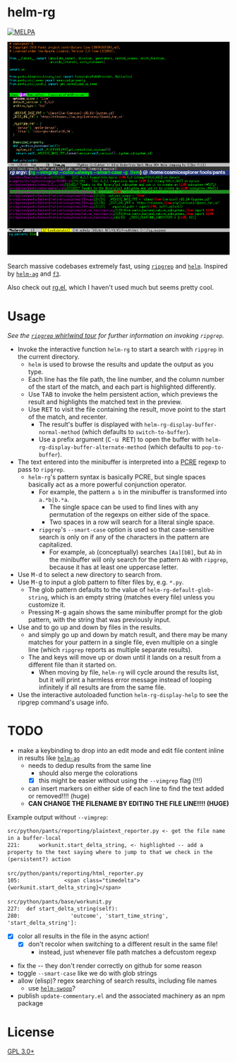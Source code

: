 helm-rg
=======

[![MELPA](https://melpa.org/packages/helm-rg-badge.svg)](https://melpa.org/#/helm-rg)

![`helm-rg` example usage](./emacs-helm-rg.png)

Search massive codebases extremely fast, using [`ripgrep`](https://github.com/BurntSushi/ripgrep) and [`helm`](https://github.com/emacs-helm/helm). Inspired by [`helm-ag`](https://github.com/syohex/emacs-helm-ag) and [`f3`](https://github.com/cosmicexplorer/f3).

Also check out [rg.el](https://github.com/dajva/rg.el), which I haven't used much but seems pretty cool.

# Usage

*See the [`ripgrep` whirlwind tour](https://github.com/BurntSushi/ripgrep#whirlwind-tour) for further information on invoking `ripgrep`.*

- Invoke the interactive function `helm-rg` to start a search with `ripgrep` in the current directory.
    - `helm` is used to browse the results and update the output as you type.
    - Each line has the file path, the line number, and the column number of the start of the match, and each part is highlighted differently.
    - Use <kbd>TAB</kbd> to invoke the helm persistent action, which previews the result and highlights the matched text in the preview.
    - Use <kbd>RET</kbd> to visit the file containing the result, move point to the start of the match, and recenter.
        - The result's buffer is displayed with `helm-rg-display-buffer-normal-method` (which defaults to `switch-to-buffer`).
        - Use a prefix argument (<kbd>C-u RET</kbd>) to open the buffer with `helm-rg-display-buffer-alternate-method` (which defaults to `pop-to-buffer`).
- The text entered into the minibuffer is interpreted into a [PCRE](https://pcre.org) regexp to pass to `ripgrep`.
    - `helm-rg`'s pattern syntax is basically PCRE, but single spaces basically act as a more powerful conjunction operator.
        - For example, the pattern `a b` in the minibuffer is transformed into `a.*b|b.*a`.
            - The single space can be used to find lines with any permutation of the regexps on either side of the space.
            - Two spaces in a row will search for a literal single space.
        - `ripgrep`'s `--smart-case` option is used so that case-sensitive search is only on if any of the characters in the pattern are capitalized.
            - For example, `ab` (conceptually) searches `[Aa][bB]`, but `Ab` in the minibuffer will only search for the pattern `Ab` with `ripgrep`, because it has at least one uppercase letter.
- Use <kbd>M-d</kbd> to select a new directory to search from.
- Use <kbd>M-g</kbd> to input a glob pattern to filter files by, e.g. `*.py`.
    - The glob pattern defaults to the value of `helm-rg-default-glob-string`, which is an empty string (matches every file) unless you customize it.
    - Pressing <kbd>M-g</kbd> again shows the same minibuffer prompt for the glob pattern, with the string that was previously input.
- Use <kbd><left></kbd> and <kbd><right></kbd> to go up and down by files in the results.
    - <kbd><up></kbd> and <kbd><down></kbd> simply go up and down by match result, and there may be many matches for your pattern in a single file, even multiple on a single line (which `ripgrep` reports as multiple separate results).
    - The <kbd><left></kbd> and <kbd><right></kbd> keys will move up or down until it lands on a result from a different file than it started on.
        - When moving by file, `helm-rg` will cycle around the results list, but it will print a harmless error message instead of looping infinitely if all results are from the same file.
- Use the interactive autoloaded function `helm-rg-display-help` to see the ripgrep command's usage info.

# TODO

- make a keybinding to drop into an edit mode and edit file content inline in results like [`helm-ag`](https://github.com/syohex/emacs-helm-ag)
    - needs to dedup results from the same line
        - should also merge the colorations
        - [x] this might be easier without using the `--vimgrep` flag (!!!)
    - can insert markers on either side of each line to find the text added or removed!!!! (huge)
    - **CAN CHANGE THE FILENAME BY EDITING THE FILE LINE!!!! (HUGE)**

Example output without `--vimgrep`:

    src/python/pants/reporting/plaintext_reporter.py <- get the file name in a buffer-local
    221:      workunit.start_delta_string, <- highlighted -- add a property to the text saying where to jump to that we check in the (persistent?) action

    src/python/pants/reporting/html_reporter.py
    105:              <span class="timedelta">{workunit.start_delta_string}</span>

    src/python/pants/base/workunit.py
    227:  def start_delta_string(self):
    280:                'outcome', 'start_time_string', 'start_delta_string']:

- [x] color all results in the file in the async action!
    - [x] don't recolor when switching to a different result in the same file!
        - instead, just whenever file path matches a defcustom regexp
- fix the <kbd><left></kbd> -- they don't render correctly on github for some reason
- toggle `--smart-case` like we do with glob strings
- allow (elisp)? regex searching of search results, including file names
    - use [`helm-swoop`](https://github.com/ShingoFukuyama/helm-swoop)?
- publish `update-commentary.el` and the associated machinery as an npm package

# License

[GPL 3.0+](./LICENSE)
